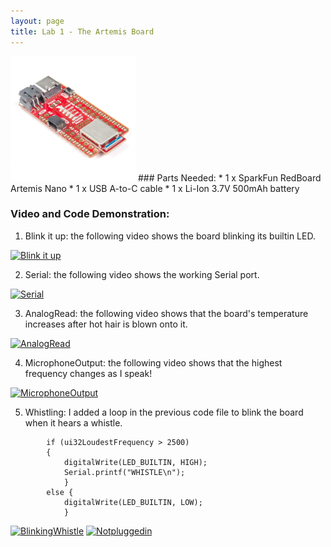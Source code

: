 ```yaml
---
layout: page
title: Lab 1 - The Artemis Board
---
```

<img src ="images/artemis.jpg" width = "200">
### Parts Needed:
* 1 x SparkFun RedBoard Artemis Nano
* 1 x USB A-to-C cable
* 1 x Li-Ion 3.7V 500mAh battery

### Video and Code Demonstration:
1. Blink it up: the following video shows the board blinking its builtin LED.

[![Blink it up](https://youtu.be/njZcvr3d-II/0.jpg)](https://youtu.be/njZcvr3d-II) 

2. Serial: the following video shows the working Serial port.

[![Serial](https://youtu.be/TS8YnWNQZ3k/0.jpg)](https://youtu.be/TS8YnWNQZ3k)

3. AnalogRead: the following video shows that the board's temperature increases after hot hair is blown onto it.  

[![AnalogRead](https://youtu.be/1eO07-Ztc6g/0.jpg)](https://youtu.be/1eO07-Ztc6g)

4. MicrophoneOutput: the following video shows that the highest frequency changes as I speak! 

[![MicrophoneOutput](https://youtu.be/mEYNIKG4enQ/0.jpg)](https://youtu.be/mEYNIKG4enQ)

5. Whistling: I added a loop in the previous code file to blink the board when it hears a whistle.
```
        if (ui32LoudestFrequency > 2500)
        {
            digitalWrite(LED_BUILTIN, HIGH);
            Serial.printf("WHISTLE\n");
            }
        else {
            digitalWrite(LED_BUILTIN, LOW);
            }
```
[![BlinkingWhistle](https://youtu.be/KoDkX6vNTrs/0.jpg)](https://youtu.be/KoDkX6vNTrs)
[![Notpluggedin](https://youtu.be/-92acptAEIU/0.jpg)](https://youtu.be/-92acptAEIU)
